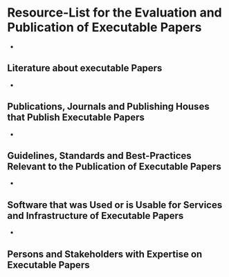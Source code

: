 # Resource-List for the Evaluation and Publication of Executable Papers

- 

## Literature about executable Papers

-

## Publications, Journals and Publishing Houses that Publish Executable Papers

- 

## Guidelines, Standards and Best-Practices Relevant to the Publication of Executable Papers

- 

## Software that was Used or is Usable for Services and Infrastructure of Executable Papers

- 

## Persons and Stakeholders with Expertise on Executable Papers